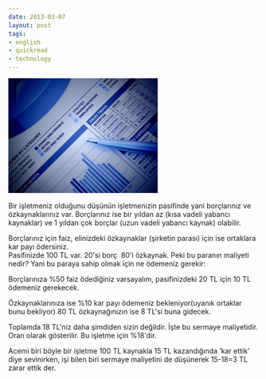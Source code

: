 ```yaml
---
date: 2013-03-07
layout: post
tags:
- english
- quickread
- technology
---
```


[![](/images/9b2b7-5_graph.jpg)](https://suatatan.wordpress.com/wp-content/uploads/2013/03/9b2b7-5_graph.jpg)

  
  
  
  
  
  
  
  
  
  
  
  
  
  
  
  
  
Bir işletmeniz olduğunu düşünün işletmenizin pasifinde yani borçlarınız ve özkaynaklarınız var. Borçlarınız ise bir yıldan az (kısa vadeli yabancı kaynaklar) ve 1 yıldan çok borçlar (uzun vadeli yabancı kaynak) olabilir.  
  
Borçlarınız için faiz, elinizdeki özkaynaklar (şirketin parası) için ise ortaklara kar payı ödersiniz.  
Pasifinizde 100 TL var. 20'si borç  80'i özkaynak. Peki bu paranın maliyeti nedir? Yani bu paraya sahip olmak için ne ödemeniz gerekir:  
  
Borçlarınıza %50 faiz ödediğiniz varsayalım, pasifinizdeki 20 TL için 10 TL ödemeniz gerekecek.  
  
Özkaynaklarınıza ise %10 kar payı ödemeniz bekleniyor(uyanık ortaklar bunu bekliyor) 80 TL özkaynağınızın ise 8 TL'si buna gidecek.  
  
Toplamda 18 TL'niz daha şimdiden sizin değildir. İşte bu sermaye maliyetidir. Oran olarak gösterilir. Bu işletme için %18'dir.  
  
Acemi biri böyle bir işletme 100 TL kaynakla 15 TL kazandığında ‘kar ettik’ diye sevinirken, işi bilen biri sermaye maliyetini de düşünerek 15-18=3 TL zarar ettik der.
